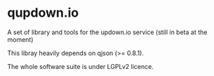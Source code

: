 qupdown.io
==========

A set of library and tools for the updown.io service (still in beta at the moment)

This libray heavily depends on qjson (>= 0.8.1).

The whole software suite is under LGPLv2 licence.
